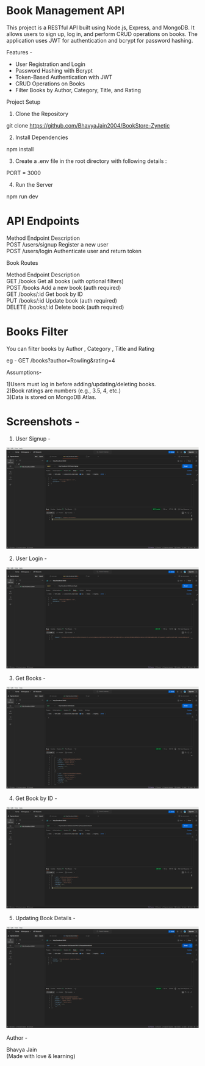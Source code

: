 # Book Management API

This project is a RESTful API built using Node.js, Express, and MongoDB. It allows users to sign up, log in, and perform CRUD operations on books. The application uses JWT for authentication and bcrypt for password hashing.


Features - 

- User Registration and Login
- Password Hashing with Bcrypt
- Token-Based Authentication with JWT
- CRUD Operations on Books
- Filter Books by Author, Category, Title, and Rating



Project Setup


1) Clone the Repository

git clone https://github.com/BhavyaJain2004/BookStore-Zynetic

2) Install Dependencies

npm install

3) Create a .env file in the root directory with following details : 

PORT = 3000


4) Run the Server 

npm run dev



# API Endpoints

Method 	Endpoint	     Description <br>
POST	 /users/signup	Register a new user   <br>
POST	/users/login	Authenticate user and return token


Book Routes

Method    	Endpoint	        Description   <br>
GET	         /books	            Get all books (with optional filters)  <br>
POST	       /books	        Add a new book (auth required)  <br>
GET	        /books/:id	        Get book by ID  <br>
PUT	        /books/:id	        Update book (auth required)  <br>
DELETE	    /books/:id	    Delete book (auth required)  <br>


# Books Filter
You can filter books by Author , Category , Title and Rating <br>

eg - GET /books?author=Rowling&rating=4


Assumptions-

1)Users must log in before adding/updating/deleting books.  <br>
2)Book ratings are numbers (e.g., 3.5, 4, etc.) <br>
3)Data is stored on MongoDB Atlas. <br>


# Screenshots - 

1) User Signup - 

![alt text](</screenshots/Screenshot from 2025-04-09 17-48-08.png>)


2) User Login - 

![alt text](</screenshots/Screenshot from 2025-04-09 17-48-48.png>)


3) Get Books - 

![alt text](</screenshots/Screenshot from 2025-04-09 17-52-39.png>)

4) Get Book by ID - 

![alt text](</screenshots/Screenshot from 2025-04-09 17-53-33.png>)

5) Updating Book Details - 

![alt text](</screenshots/Screenshot from 2025-04-09 17-54-25.png>)


Author - 

Bhavya Jain <br>
(Made with love & learning)





